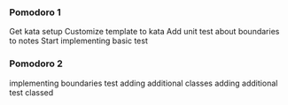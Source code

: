 ### Pomodoro 1

Get kata setup
Customize template to kata
Add unit test about boundaries to notes
Start implementing basic test

### Pomodoro 2
implementing boundaries test
adding additional classes
adding additional test classed